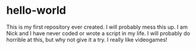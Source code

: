 # hello-world
This is my first repository ever created. I will probably mess this up.
I am Nick and I have never coded or wrote a script in my life. I will probably do horrible at this, but why not give it a try.
I really like videogames!
